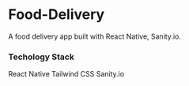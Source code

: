 # Food-Delivery
A food delivery app built with React Native, Sanity.io.

<h3>Techology Stack</h3>
React Native
Tailwind CSS
Sanity.io

